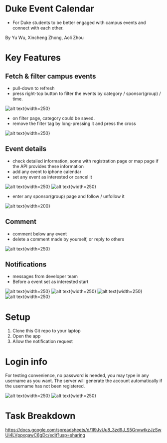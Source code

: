 # Duke Event Calendar
- For Duke students to be better engaged with campus events and connect with each other.

By Yu Wu, Xincheng Zhong, Aoli Zhou

# Key Features
## Fetch & filter campus events 
- pull-down to refresh
- press right-top button to filter the events by category / sponsor(group) / time.
 
![alt text](https://gitlab.oit.duke.edu/kits/ECE-564-01-F23/projects/new-bee/-/raw/main/ReadmeImg/refresh.png?ref_type=heads){width=250}
- on filter page, category could be saved.
- remove the filter tag by long-pressing it and press the cross

![alt text](https://gitlab.oit.duke.edu/kits/ECE-564-01-F23/projects/new-bee/-/raw/main/ReadmeImg/filterpage.jpeg?ref_type=heads){width=250}

## Event details
- check detailed information, some with registration page or map page if the API provides these information
- add any event to iphone calendar
- set any event as interested or cancel it

![alt text](https://gitlab.oit.duke.edu/kits/ECE-564-01-F23/projects/new-bee/-/raw/main/ReadmeImg/detailpage.png?ref_type=heads){width=250}
![alt text](https://gitlab.oit.duke.edu/kits/ECE-564-01-F23/projects/new-bee/-/raw/main/ReadmeImg/pastevents.png?ref_type=heads){width=250}
- enter any sponsor(group) page and follow / unfollow it

![alt text](https://gitlab.oit.duke.edu/kits/ECE-564-01-F23/projects/new-bee/-/raw/main/ReadmeImg/groupp.png?ref_type=heads){width=200}

## Comment
- comment below any event
- delete a comment made by yourself, or reply to others

![alt text](https://gitlab.oit.duke.edu/kits/ECE-564-01-F23/projects/new-bee/-/raw/main/ReadmeImg/%20comment.png?ref_type=heads){width=250}

## Notifications
- messages from developer team
- Before a event set as interested start

![alt text](https://gitlab.oit.duke.edu/kits/ECE-564-01-F23/projects/new-bee/-/raw/main/ReadmeImg/noti.png?ref_type=heads){width=250}
![alt text](https://gitlab.oit.duke.edu/kits/ECE-564-01-F23/projects/new-bee/-/raw/main/ReadmeImg/noti_on_lock.png?ref_type=heads){width=250}
![alt text](https://gitlab.oit.duke.edu/kits/ECE-564-01-F23/projects/new-bee/-/raw/main/ReadmeImg/noti_on_interested.png?ref_type=heads){width=250}
![alt text](){width=250}



# Setup
1. Clone this Git repo to your laptop
2. Open the app
3. Allow the notification request

# Login info
For testing convenience, no password is needed, you may type in any username as you want. The server will generate the account automatically if the username has not been registered.

![alt text](https://gitlab.oit.duke.edu/kits/ECE-564-01-F23/projects/new-bee/-/raw/main/ReadmeImg/loginpage.jpeg?ref_type=heads){width=250}
![alt text](https://gitlab.oit.duke.edu/kits/ECE-564-01-F23/projects/new-bee/-/raw/main/ReadmeImg/profilepage.png?ref_type=heads){width=250}

# Task Breakdown 
https://docs.google.com/spreadsheets/d/1I9JvUu8_3zd9J_S5GnvwtkzJzSwUi4LVppxqawC8gDc/edit?usp=sharing


